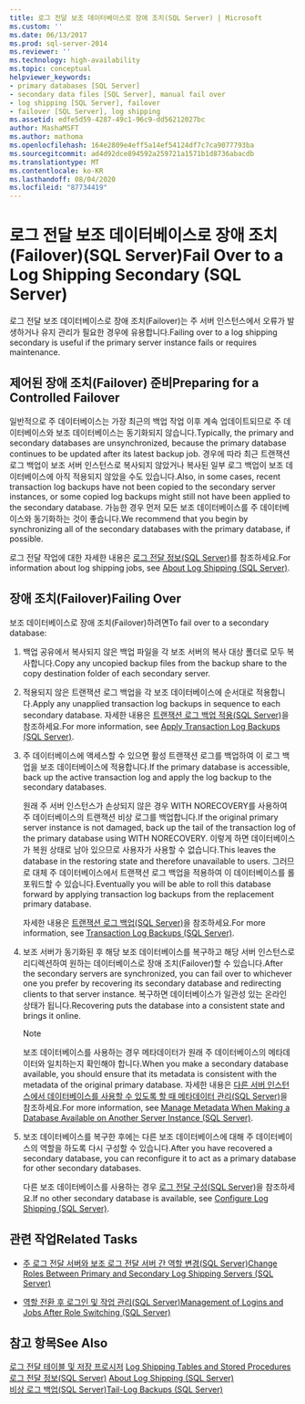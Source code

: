 ```yaml
---
title: 로그 전달 보조 데이터베이스로 장애 조치(SQL Server) | Microsoft
ms.custom: ''
ms.date: 06/13/2017
ms.prod: sql-server-2014
ms.reviewer: ''
ms.technology: high-availability
ms.topic: conceptual
helpviewer_keywords:
- primary databases [SQL Server]
- secondary data files [SQL Server], manual fail over
- log shipping [SQL Server], failover
- failover [SQL Server], log shipping
ms.assetid: edfe5d59-4287-49c1-96c9-dd56212027bc
author: MashaMSFT
ms.author: mathoma
ms.openlocfilehash: 164e2809e4eff5a14ef54124df7c7ca9077793ba
ms.sourcegitcommit: ad4d92dce894592a259721a1571b1d8736abacdb
ms.translationtype: MT
ms.contentlocale: ko-KR
ms.lasthandoff: 08/04/2020
ms.locfileid: "87734419"
---
```

# <a name="fail-over-to-a-log-shipping-secondary-sql-server"></a><span data-ttu-id="08c18-102">로그 전달 보조 데이터베이스로 장애 조치(Failover)(SQL Server)</span><span class="sxs-lookup"><span data-stu-id="08c18-102">Fail Over to a Log Shipping Secondary (SQL Server)</span></span>
  <span data-ttu-id="08c18-103">로그 전달 보조 데이터베이스로 장애 조치(Failover)는 주 서버 인스턴스에서 오류가 발생하거나 유지 관리가 필요한 경우에 유용합니다.</span><span class="sxs-lookup"><span data-stu-id="08c18-103">Failing over to a log shipping secondary is useful if the primary server instance fails or requires maintenance.</span></span>  
  
## <a name="preparing-for-a-controlled-failover"></a><span data-ttu-id="08c18-104">제어된 장애 조치(Failover) 준비</span><span class="sxs-lookup"><span data-stu-id="08c18-104">Preparing for a Controlled Failover</span></span>  
 <span data-ttu-id="08c18-105">일반적으로 주 데이터베이스는 가장 최근의 백업 작업 이후 계속 업데이트되므로 주 데이터베이스와 보조 데이터베이스는 동기화되지 않습니다.</span><span class="sxs-lookup"><span data-stu-id="08c18-105">Typically, the primary and secondary databases are unsynchronized, because the primary database continues to be updated after its latest backup job.</span></span> <span data-ttu-id="08c18-106">경우에 따라 최근 트랜잭션 로그 백업이 보조 서버 인스턴스로 복사되지 않았거나 복사된 일부 로그 백업이 보조 데이터베이스에 아직 적용되지 않았을 수도 있습니다.</span><span class="sxs-lookup"><span data-stu-id="08c18-106">Also, in some cases, recent transaction log backups have not been copied to the secondary server instances, or some copied log backups might still not have been applied to the secondary database.</span></span> <span data-ttu-id="08c18-107">가능한 경우 먼저 모든 보조 데이터베이스를 주 데이터베이스와 동기화하는 것이 좋습니다.</span><span class="sxs-lookup"><span data-stu-id="08c18-107">We recommend that you begin by synchronizing all of the secondary databases with the primary database, if possible.</span></span>  
  
 <span data-ttu-id="08c18-108">로그 전달 작업에 대한 자세한 내용은 [로그 전달 정보&#40;SQL Server&#41;](about-log-shipping-sql-server.md)를 참조하세요.</span><span class="sxs-lookup"><span data-stu-id="08c18-108">For information about log shipping jobs, see [About Log Shipping &#40;SQL Server&#41;](about-log-shipping-sql-server.md).</span></span>  
  
## <a name="failing-over"></a><span data-ttu-id="08c18-109">장애 조치(Failover)</span><span class="sxs-lookup"><span data-stu-id="08c18-109">Failing Over</span></span>  
 <span data-ttu-id="08c18-110">보조 데이터베이스로 장애 조치(Failover)하려면</span><span class="sxs-lookup"><span data-stu-id="08c18-110">To fail over to a secondary database:</span></span>  
  
1.  <span data-ttu-id="08c18-111">백업 공유에서 복사되지 않은 백업 파일을 각 보조 서버의 복사 대상 폴더로 모두 복사합니다.</span><span class="sxs-lookup"><span data-stu-id="08c18-111">Copy any uncopied backup files from the backup share to the copy destination folder of each secondary server.</span></span>  
  
2.  <span data-ttu-id="08c18-112">적용되지 않은 트랜잭션 로그 백업을 각 보조 데이터베이스에 순서대로 적용합니다.</span><span class="sxs-lookup"><span data-stu-id="08c18-112">Apply any unapplied transaction log backups in sequence to each secondary database.</span></span> <span data-ttu-id="08c18-113">자세한 내용은 [트랜잭션 로그 백업 적용&#40;SQL Server&#41;](../../relational-databases/backup-restore/apply-transaction-log-backups-sql-server.md)을 참조하세요.</span><span class="sxs-lookup"><span data-stu-id="08c18-113">For more information, see [Apply Transaction Log Backups &#40;SQL Server&#41;](../../relational-databases/backup-restore/apply-transaction-log-backups-sql-server.md).</span></span>  
  
3.  <span data-ttu-id="08c18-114">주 데이터베이스에 액세스할 수 있으면 활성 트랜잭션 로그를 백업하여 이 로그 백업을 보조 데이터베이스에 적용합니다.</span><span class="sxs-lookup"><span data-stu-id="08c18-114">If the primary database is accessible, back up the active transaction log and apply the log backup to the secondary databases.</span></span>  
  
     <span data-ttu-id="08c18-115">원래 주 서버 인스턴스가 손상되지 않은 경우 WITH NORECOVERY를 사용하여 주 데이터베이스의 트랜잭션 비상 로그를 백업합니다.</span><span class="sxs-lookup"><span data-stu-id="08c18-115">If the original primary server instance is not damaged, back up the tail of the transaction log of the primary database using WITH NORECOVERY.</span></span> <span data-ttu-id="08c18-116">이렇게 하면 데이터베이스가 복원 상태로 남아 있으므로 사용자가 사용할 수 없습니다.</span><span class="sxs-lookup"><span data-stu-id="08c18-116">This leaves the database in the restoring state and therefore unavailable to users.</span></span> <span data-ttu-id="08c18-117">그러므로 대체 주 데이터베이스에서 트랜잭션 로그 백업을 적용하여 이 데이터베이스를 롤포워드할 수 있습니다.</span><span class="sxs-lookup"><span data-stu-id="08c18-117">Eventually you will be able to roll this database forward by applying transaction log backups from the replacement primary database.</span></span>  
  
     <span data-ttu-id="08c18-118">자세한 내용은 [트랜잭션 로그 백업&#40;SQL Server&#41;](../../relational-databases/backup-restore/transaction-log-backups-sql-server.md)을 참조하세요.</span><span class="sxs-lookup"><span data-stu-id="08c18-118">For more information, see [Transaction Log Backups &#40;SQL Server&#41;](../../relational-databases/backup-restore/transaction-log-backups-sql-server.md).</span></span>  
  
4.  <span data-ttu-id="08c18-119">보조 서버가 동기화된 후 해당 보조 데이터베이스를 복구하고 해당 서버 인스턴스로 리디렉션하여 원하는 데이터베이스로 장애 조치(Failover)할 수 있습니다.</span><span class="sxs-lookup"><span data-stu-id="08c18-119">After the secondary servers are synchronized, you can fail over to whichever one you prefer by recovering its secondary database and redirecting clients to that server instance.</span></span> <span data-ttu-id="08c18-120">복구하면 데이터베이스가 일관성 있는 온라인 상태가 됩니다.</span><span class="sxs-lookup"><span data-stu-id="08c18-120">Recovering puts the database into a consistent state and brings it online.</span></span>  
  
    > [!NOTE]  
    >  <span data-ttu-id="08c18-121">보조 데이터베이스를 사용하는 경우 메타데이터가 원래 주 데이터베이스의 메타데이터와 일치하는지 확인해야 합니다.</span><span class="sxs-lookup"><span data-stu-id="08c18-121">When you make a secondary database available, you should ensure that its metadata is consistent with the metadata of the original primary database.</span></span> <span data-ttu-id="08c18-122">자세한 내용은 [다른 서버 인스턴스에서 데이터베이스를 사용할 수 있도록 할 때 메타데이터 관리&#40;SQL Server&#41;](../../relational-databases/databases/manage-metadata-when-making-a-database-available-on-another-server.md)을 참조하세요.</span><span class="sxs-lookup"><span data-stu-id="08c18-122">For more information, see [Manage Metadata When Making a Database Available on Another Server Instance &#40;SQL Server&#41;](../../relational-databases/databases/manage-metadata-when-making-a-database-available-on-another-server.md).</span></span>  
  
5.  <span data-ttu-id="08c18-123">보조 데이터베이스를 복구한 후에는 다른 보조 데이터베이스에 대해 주 데이터베이스의 역할을 하도록 다시 구성할 수 있습니다.</span><span class="sxs-lookup"><span data-stu-id="08c18-123">After you have recovered a secondary database, you can reconfigure it to act as a primary database for other secondary databases.</span></span>  
  
     <span data-ttu-id="08c18-124">다른 보조 데이터베이스를 사용하는 경우 [로그 전달 구성&#40;SQL Server&#41;](configure-log-shipping-sql-server.md)을 참조하세요.</span><span class="sxs-lookup"><span data-stu-id="08c18-124">If no other secondary database is available, see [Configure Log Shipping &#40;SQL Server&#41;](configure-log-shipping-sql-server.md).</span></span>  
  
##  <a name="related-tasks"></a><a name="RelatedTasks"></a> <span data-ttu-id="08c18-125">관련 작업</span><span class="sxs-lookup"><span data-stu-id="08c18-125">Related Tasks</span></span>  
  
-   [<span data-ttu-id="08c18-126">주 로그 전달 서버와 보조 로그 전달 서버 간 역할 변경&#40;SQL Server&#41;</span><span class="sxs-lookup"><span data-stu-id="08c18-126">Change Roles Between Primary and Secondary Log Shipping Servers &#40;SQL Server&#41;</span></span>](change-roles-between-primary-and-secondary-log-shipping-servers-sql-server.md)  
  
-   [<span data-ttu-id="08c18-127">역할 전환 후 로그인 및 작업 관리&#40;SQL Server&#41;</span><span class="sxs-lookup"><span data-stu-id="08c18-127">Management of Logins and Jobs After Role Switching &#40;SQL Server&#41;</span></span>](../../sql-server/failover-clusters/management-of-logins-and-jobs-after-role-switching-sql-server.md)  
  
## <a name="see-also"></a><span data-ttu-id="08c18-128">참고 항목</span><span class="sxs-lookup"><span data-stu-id="08c18-128">See Also</span></span>  
 <span data-ttu-id="08c18-129">[로그 전달 테이블 및 저장 프로시저](log-shipping-tables-and-stored-procedures.md) </span><span class="sxs-lookup"><span data-stu-id="08c18-129">[Log Shipping Tables and Stored Procedures](log-shipping-tables-and-stored-procedures.md) </span></span>  
 <span data-ttu-id="08c18-130">[로그 전달 정보&#40;SQL Server&#41;](about-log-shipping-sql-server.md) </span><span class="sxs-lookup"><span data-stu-id="08c18-130">[About Log Shipping &#40;SQL Server&#41;](about-log-shipping-sql-server.md) </span></span>  
 [<span data-ttu-id="08c18-131">비상 로그 백업&#40;SQL Server&#41;</span><span class="sxs-lookup"><span data-stu-id="08c18-131">Tail-Log Backups &#40;SQL Server&#41;</span></span>](../../relational-databases/backup-restore/tail-log-backups-sql-server.md)  
  
  
